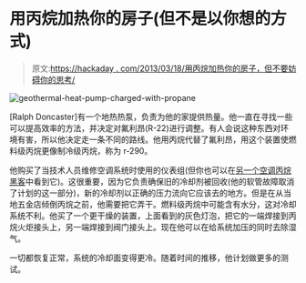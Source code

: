 # 用丙烷加热你的房子(但不是以你想的方式)

> 原文:[https://hackaday . com/2013/03/18/用丙烷加热你的房子，但不要妨碍你的思考/](https://hackaday.com/2013/03/18/heat-your-house-with-propane-but-not-in-the-way-youre-thinking/)

![geothermal-heat-pump-charged-with-propane](../Images/521e77b466e032129881a547b6b87134.png)

[Ralph Doncaster]有一个地热热泵，负责为他的家提供热量。他一直在寻找一些可以提高效率的方法，并决定对氟利昂(R-22)进行调整。有人会说这种东西对环境有害，所以他决定走一条不同的路线。他用丙烷代替了氟利昂，用这个装置使燃料级丙烷更像制冷级丙烷，称为 r-290。

他购买了当技术人员维修空调系统时使用的仪表组(但你也可以在[另一个空调丙烷黑客](http://hackaday.com/2010/06/15/recharging-ac-with-propane/)中看到它)。这很重要，因为它负责确保旧的冷却剂被回收(他的软管故障取消了计划的这一部分)，新的冷却剂以正确的压力流向它应该去的地方。但是在从当地五金店倾倒丙烷之前，他需要把它弄干。燃料级丙烷中可能含有水分，这对冷却系统不利。他买了一个更干燥的装置，上面看到的灰色灯泡，把它的一端焊接到丙烷火炬接头上，另一端焊接到阀门接头上。现在他可以在给系统加压的同时去除湿气。

一切都恢复正常，系统的冷却面变得更冷。随着时间的推移，他计划做更多的测试。